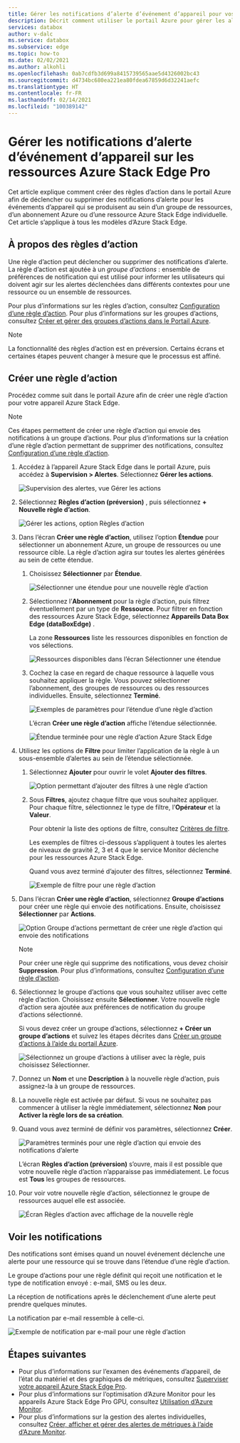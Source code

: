 ```yaml
---
title: Gérer les notifications d’alerte d’événement d’appareil pour vos ressources Azure Stack Edge Pro | Microsoft Docs
description: Décrit comment utiliser le portail Azure pour gérer les alertes des événements d’appareil sur vos ressources Azure Stack Edge Pro.
services: databox
author: v-dalc
ms.service: databox
ms.subservice: edge
ms.topic: how-to
ms.date: 02/02/2021
ms.author: alkohli
ms.openlocfilehash: 0ab7cdfb3d699a8415739565aae5d4326002bc43
ms.sourcegitcommit: d4734bc680ea221ea80fdea67859d6d32241aefc
ms.translationtype: HT
ms.contentlocale: fr-FR
ms.lasthandoff: 02/14/2021
ms.locfileid: "100389142"
---
```

# <a name="manage-device-event-alert-notifications-on-azure-stack-edge-pro-resources"></a>Gérer les notifications d’alerte d’événement d’appareil sur les ressources Azure Stack Edge Pro

Cet article explique comment créer des règles d’action dans le portail Azure afin de déclencher ou supprimer des notifications d’alerte pour les événements d’appareil qui se produisent au sein d’un groupe de ressources, d’un abonnement Azure ou d’une ressource Azure Stack Edge individuelle. Cet article s’applique à tous les modèles d’Azure Stack Edge.  

## <a name="about-action-rules"></a>À propos des règles d’action

Une règle d’action peut déclencher ou supprimer des notifications d’alerte. La règle d’action est ajoutée à un *groupe d’actions* : ensemble de préférences de notification qui est utilisé pour informer les utilisateurs qui doivent agir sur les alertes déclenchées dans différents contextes pour une ressource ou un ensemble de ressources.

Pour plus d’informations sur les règles d’action, consultez [Configuration d’une règle d’action](/azure/azure-monitor/platform/alerts-action-rules?tabs=portal#configuring-an-action-rule). Pour plus d’informations sur les groupes d’actions, consultez [Créer et gérer des groupes d’actions dans le Portail Azure](/azure/azure-monitor/platform/action-groups).

> [!NOTE]
> La fonctionnalité des règles d’action est en préversion. Certains écrans et certaines étapes peuvent changer à mesure que le processus est affiné.


## <a name="create-an-action-rule"></a>Créer une règle d’action

Procédez comme suit dans le portail Azure afin de créer une règle d’action pour votre appareil Azure Stack Edge.

> [!NOTE]
> Ces étapes permettent de créer une règle d’action qui envoie des notifications à un groupe d’actions. Pour plus d’informations sur la création d’une règle d’action permettant de supprimer des notifications, consultez [Configuration d’une règle d’action](/azure/azure-monitor/platform/alerts-action-rules?tabs=portal#configuring-an-action-rule).

1. Accédez à l’appareil Azure Stack Edge dans le portail Azure, puis accédez à **Supervision > Alertes**. Sélectionnez **Gérer les actions**.

   ![Supervision des alertes, vue Gérer les actions](media/azure-stack-edge-gpu-manage-device-event-alert-notifications/action-rules-open-view-01.png)

2. Sélectionnez **Règles d’action (préversion)** , puis sélectionnez **+ Nouvelle règle d’action**.

   ![Gérer les actions, option Règles d’action](media/azure-stack-edge-gpu-manage-device-event-alert-notifications/action-rules-open-view-02.png)

3. Dans l’écran **Créer une règle d’action**, utilisez l’option **Étendue** pour sélectionner un abonnement Azure, un groupe de ressources ou une ressource cible. La règle d’action agira sur toutes les alertes générées au sein de cette étendue.

   1. Choisissez **Sélectionner** par **Étendue**.

      ![Sélectionner une étendue pour une nouvelle règle d’action](media/azure-stack-edge-gpu-manage-device-event-alert-notifications/new-action-rule-scope-01.png)

   2. Sélectionnez l’**Abonnement** pour la règle d’action, puis filtrez éventuellement par un type de **Ressource**. Pour filtrer en fonction des ressources Azure Stack Edge, sélectionnez **Appareils Data Box Edge (dataBoxEdge)** .

      La zone **Ressources** liste les ressources disponibles en fonction de vos sélections.
  
      ![Ressources disponibles dans l’écran Sélectionner une étendue](media/azure-stack-edge-gpu-manage-device-event-alert-notifications/new-action-rule-scope-02.png)

   3. Cochez la case en regard de chaque ressource à laquelle vous souhaitez appliquer la règle. Vous pouvez sélectionner l’abonnement, des groupes de ressources ou des ressources individuelles. Ensuite, sélectionnez **Terminé**.

      ![Exemples de paramètres pour l’étendue d’une règle d’action](media/azure-stack-edge-gpu-manage-device-event-alert-notifications/new-action-rule-scope-03.png)

      L’écran **Créer une règle d’action** affiche l’étendue sélectionnée.

      ![Étendue terminée pour une règle d’action Azure Stack Edge](media/azure-stack-edge-gpu-manage-device-event-alert-notifications/new-action-rule-scope-04.png)

4. Utilisez les options de **Filtre** pour limiter l’application de la règle à un sous-ensemble d’alertes au sein de l’étendue sélectionnée.

   1. Sélectionnez **Ajouter** pour ouvrir le volet **Ajouter des filtres**.

      ![Option permettant d’ajouter des filtres à une règle d’action](media/azure-stack-edge-gpu-manage-device-event-alert-notifications/new-action-rule-filter-01.png)

   2. Sous **Filtres**, ajoutez chaque filtre que vous souhaitez appliquer. Pour chaque filtre, sélectionnez le type de filtre, l’**Opérateur** et la **Valeur**.
   
      Pour obtenir la liste des options de filtre, consultez [Critères de filtre](/azure/azure-monitor/platform/alerts-action-rules?tabs=portal#filter-criteria).

      Les exemples de filtres ci-dessous s’appliquent à toutes les alertes de niveaux de gravité 2, 3 et 4 que le service Monitor déclenche pour les ressources Azure Stack Edge.

      Quand vous avez terminé d’ajouter des filtres, sélectionnez **Terminé**.
   
      ![Exemple de filtre pour une règle d’action](media/azure-stack-edge-gpu-manage-device-event-alert-notifications/new-action-rule-filter-02.png)

5. Dans l’écran **Créer une règle d’action**, sélectionnez **Groupe d’actions** pour créer une règle qui envoie des notifications. Ensuite, choisissez **Sélectionner** par **Actions**.

   ![Option Groupe d’actions permettant de créer une règle d’action qui envoie des notifications](media/azure-stack-edge-gpu-manage-device-event-alert-notifications/new-action-rule-action-group-01.png)

   > [!NOTE]
   > Pour créer une règle qui supprime des notifications, vous devez choisir **Suppression**. Pour plus d’informations, consultez [Configuration d’une règle d’action](/azure/azure-monitor/platform/alerts-action-rules?tabs=portal#configuring-an-action-rule).

6. Sélectionnez le groupe d’actions que vous souhaitez utiliser avec cette règle d’action. Choisissez ensuite **Sélectionner**. Votre nouvelle règle d’action sera ajoutée aux préférences de notification du groupe d’actions sélectionné.

   Si vous devez créer un groupe d’actions, sélectionnez **+ Créer un groupe d’actions** et suivez les étapes décrites dans [Créer un groupe d’actions à l’aide du portail Azure](/azure/azure-monitor/platform/action-groups#create-an-action-group-by-using-the-azure-portal).

   ![Sélectionnez un groupe d’actions à utiliser avec la règle, puis choisissez Sélectionner.](media/azure-stack-edge-gpu-manage-device-event-alert-notifications/new-action-rule-action-group-02.png)

7. Donnez un **Nom** et une **Description** à la nouvelle règle d’action, puis assignez-la à un groupe de ressources.

9. La nouvelle règle est activée par défaut. Si vous ne souhaitez pas commencer à utiliser la règle immédiatement, sélectionnez **Non** pour **Activer la règle lors de sa création**.

10. Quand vous avez terminé de définir vos paramètres, sélectionnez **Créer**.

    ![Paramètres terminés pour une règle d’action qui envoie des notifications d’alerte](media/azure-stack-edge-gpu-manage-device-event-alert-notifications/new-action-rule-completed-settings.png)

    L’écran **Règles d’action (préversion)** s’ouvre, mais il est possible que votre nouvelle règle d’action n’apparaisse pas immédiatement. Le focus est **Tous** les groupes de ressources.

11. Pour voir votre nouvelle règle d’action, sélectionnez le groupe de ressources auquel elle est associée.

    ![Écran Règles d’action avec affichage de la nouvelle règle](media/azure-stack-edge-gpu-manage-device-event-alert-notifications/new-action-rule-displayed.png)


## <a name="view-notifications"></a>Voir les notifications

Des notifications sont émises quand un nouvel événement déclenche une alerte pour une ressource qui se trouve dans l’étendue d’une règle d’action.

Le groupe d’actions pour une règle définit qui reçoit une notification et le type de notification envoyé : e-mail, SMS ou les deux.

La réception de notifications après le déclenchement d’une alerte peut prendre quelques minutes.

La notification par e-mail ressemble à celle-ci.

![Exemple de notification par e-mail pour une règle d’action](media/azure-stack-edge-gpu-manage-device-event-alert-notifications/sample-action-rule-email-notification.png)


## <a name="next-steps"></a>Étapes suivantes

<!-- - See [Create and manage action groups in the Azure portal](/azure/azure-monitor/platform/action-groups) for guidance on creating a new action group.
- See [Configure an action rule](/azure/azure-monitor/platform/alerts-action-rules?tabs=portal#configuring-an-action-rule) for more info about creating action rules that send or suppress alert notifications. -2 bullets referenced above. Making room for local tasks in "Next Steps." --> 
- Pour plus d’informations sur l’examen des événements d’appareil, de l’état du matériel et des graphiques de métriques, consultez [Superviser votre appareil Azure Stack Edge Pro](azure-stack-edge-monitor.md). 
- Pour plus d’informations sur l’optimisation d’Azure Monitor pour les appareils Azure Stack Edge Pro GPU, consultez [Utilisation d’Azure Monitor](azure-stack-edge-gpu-enable-azure-monitor.md).
- Pour plus d’informations sur la gestion des alertes individuelles, consultez [Créer, afficher et gérer des alertes de métriques à l’aide d’Azure Monitor](/azure/azure-monitor/platform/alerts-metric).
